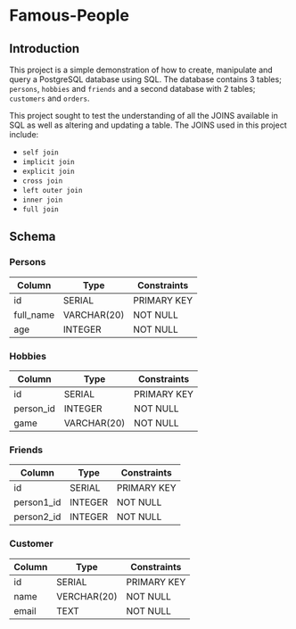 <h1>Famous-People</h1>

<h2>Introduction</h2>

This project is a simple demonstration of how to create, manipulate and query a PostgreSQL database using SQL. The database contains 3 tables; `persons`, `hobbies` and `friends` and a second database with 2 tables; `customers` and `orders`.

This project sought to test the understanding of all the JOINS available in SQL as well as altering and updating a table. 
The JOINS used in this project include:

- `self join`
- `implicit join`
- `explicit join`
- `cross join`
- `left outer join`
- `inner join`
- `full join`

<h2>Schema</h2>

<h3>Persons</h3>

<center>
    
<table style="margin: 0 auto;">
   <thead>
      <tr>
          <th>Column</th>
         <th>Type</th>
         <th>Constraints</th>
      </tr>
   </thead>
   <tbody>
      <tr>
         <td>id</td>
         <td>SERIAL</td>
         <td>PRIMARY KEY</td>
      </tr>
      <tr>
         <td>full_name</td>
         <td>VARCHAR(20)</td>
         <td>NOT NULL</td>
      </tr>
      <tr>
         <td>age</td>
         <td>INTEGER</td>
         <td>NOT NULL</td>
      </tr>
   </tbody>
</table>
    
</center>

<h3>Hobbies</h3>

<center>
    
<table style="margin: 0 auto;">
   <thead>
      <tr>
          <th>Column</th>
         <th>Type</th>
         <th>Constraints</th>
      </tr>
   </thead>
   <tbody>
      <tr>
         <td>id</td>
         <td>SERIAL</td>
         <td>PRIMARY KEY</td>
      </tr>
      <tr>
         <td>person_id</td>
         <td>INTEGER</td>
         <td>NOT NULL</td>
      </tr>
      <tr>
         <td>game</td>
         <td>VARCHAR(20)</td>
         <td>NOT NULL</td>
      </tr>
   </tbody>
</table>
    
</center>

<h3>Friends</h3>

<center>
    
<table style="margin: 0 auto;">
   <thead>
      <tr>
          <th>Column</th>
         <th>Type</th>
         <th>Constraints</th>
      </tr>
   </thead>
   <tbody>
      <tr>
         <td>id</td>
         <td>SERIAL</td>
         <td>PRIMARY KEY</td>
      </tr>
      <tr>
         <td>person1_id</td>
         <td>INTEGER</td>
         <td>NOT NULL</td>
      </tr>
      <tr>
         <td>person2_id</td>
         <td>INTEGER</td>
         <td>NOT NULL</td>
      </tr>
   </tbody>
</table>
    
</center>

<h3>Customer</h3>

<center>
    
<table style="margin: 0 auto;">
   <thead>
      <tr>
          <th>Column</th>
         <th>Type</th>
         <th>Constraints</th>
      </tr>
   </thead>
   <tbody>
      <tr>
         <td>id</td>
         <td>SERIAL</td>
         <td>PRIMARY KEY</td>
      </tr>
      <tr>
         <td>name</td>
         <td>VERCHAR(20)</td>
         <td>NOT NULL</td>
      </tr>
      <tr>
         <td>email</td>
         <td>TEXT</td>
         <td>NOT NULL</td>
      </tr>
   </tbody>
</table>
    
</center>
